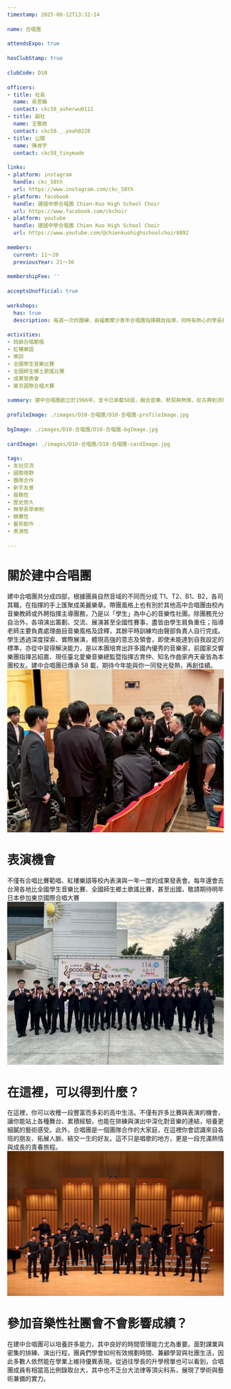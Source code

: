 ```yaml
---
timestamp: 2025-08-12T13:32:14

name: 合唱團

attendsExpo: true

hasClubStamp: true

clubCode: D10

officers:
- title: 社長
  name: 吳思翰
  contact: ckc58_asherwu0111
- title: 副社
  name: 王敬皓
  contact: ckc58._.yeah0228
- title: 公關
  name: 陳貞宇
  contact: ckc58_tinymade

links:
- platform: instagram
  handle: ckc_58th
  url: https://www.instagram.com/ckc_58th
- platform: facebook
  handle: 建國中學合唱團 Chien-Kuo High School Choir
  url: https://www.facebook.com/ckchoir
- platform: youtube
  handle: 建國中學合唱團 Chien Kuo High School Choir
  url: https://www.youtube.com/@chienkuohighschoolchoir8892

members:
  current: 11～20
  previousYear: 21～30

membershipFee: ''

acceptsUnofficial: true

workshops:
  has: true
  description: 每週一次的團練，由福爾摩沙青年合唱團指揮親自指導，同時有熱心的學長扶持，完全不用擔心零基礎，容我們一步一腳印帶你成為歌唱電神。無論是對音樂充滿熱情亦或是喜歡社交想認識友校同學，平時團練與不定時合練肯定能滿足你的喜好。加入建中合唱，讓合唱成為你生命中與眾不同的經驗！

activities:
- 班級合唱範唱
- 紅樓樂語
- 寒訓
- 全國學生音樂比賽
- 全國師生鄉土歌謠比賽
- 成果發表會
- 東京國際合唱大賽

summary: 建中合唱團創立於1966年，至今已承載58屆，融合音樂、默契與熱情，從古典到流行、從練習室到舞台，屢獲特優。我們用聲音感動人心，歡迎熱愛音樂、嚮往舞台的你一起發光！

profileImage: ./images/D10-合唱團/D10-合唱團-profileImage.jpg

bgImage: ./images/D10-合唱團/D10-合唱團-bgImage.jpg

cardImage: ./images/D10-合唱團/D10-合唱團-cardImage.jpg

tags:
- 友社交流
- 國際視野
- 團隊合作
- 新手友善
- 服務性
- 歷史悠久
- 無學長學弟制
- 競賽性
- 藝術創作
- 表演性

---
```


# 關於建中合唱團
建中合唱團共分成四部，根據團員自然音域的不同而分成 T1、T2、B1、B2，各司其職，在指揮的手上匯聚成美麗樂章。帶團風格上也有別於其他高中合唱團由校內音樂教師或外聘指揮主導團務，乃是以「學生」為中心的音樂性社團。除團務充分自治外，各項演出籌劃、交流、展演甚至全國性賽事，盡皆由學生肩負重任；指導老師主要負責處理曲目音樂風格及詮釋，其餘平時訓練均由聲部負責人自行完成。
學生透過深度探索、實際展演，體現高強的意志及領會，即使未能達到自我設定的標準，亦從中習得解決能力，是以本團培育出許多國內優秀的音樂家，前國家交響樂團指揮呂紹嘉、現任臺北愛樂音樂總監暨指揮古育仲、知名作曲家冉天豪皆為本團校友。建中合唱團已傳承 58 載，期待今年能與你一同發光發熱，再創佳績。
![新韻之聲_合影](./images/D10-合唱團/D10-合唱團-content-0.jpg)

# 表演機會
不僅有合唱比賽範唱、紅樓樂語等校內表演與一年一度的成果發表會。每年還會去台灣各地比全國學生音樂比賽、全國師生鄉土歌謠比賽，甚至出國，敬請期待明年日本參加東京國際合唱大賽
![鄉土歌謠比賽_合影](./images/D10-合唱團/D10-合唱團-content-1.jpg)

# 在這裡，可以得到什麼？
在這裡，你可以收穫一段豐富而多彩的高中生活。不僅有許多比賽與表演的機會，讓你能站上各種舞台、累積經驗，也能在排練與演出中深化對音樂的連結，培養更細膩的藝術感受。此外，合唱團是一個團隊合作的大家庭，在這裡你會認識來自各班的朋友、拓展人脈、結交一生的好友。這不只是唱歌的地方，更是一段充滿熱情與成長的青春旅程。
![鄉土歌謠比賽_成績公布](./images/D10-合唱團/D10-合唱團-content-2.jpg)

# 參加音樂性社團會不會影響成績？
在建中合唱團可以培養許多能力，其中良好的時間管理能力尤為重要。面對課業與密集的排練、演出行程，團員們學會如何有效規劃時間、兼顧學習與社團生活，因此多數人依然能在學業上維持優異表現。從過往學長的升學榜單也可以看到，合唱團成員有相當高比例錄取台大，其中也不乏台大法律等頂尖科系，展現了學術與藝術兼備的實力。
